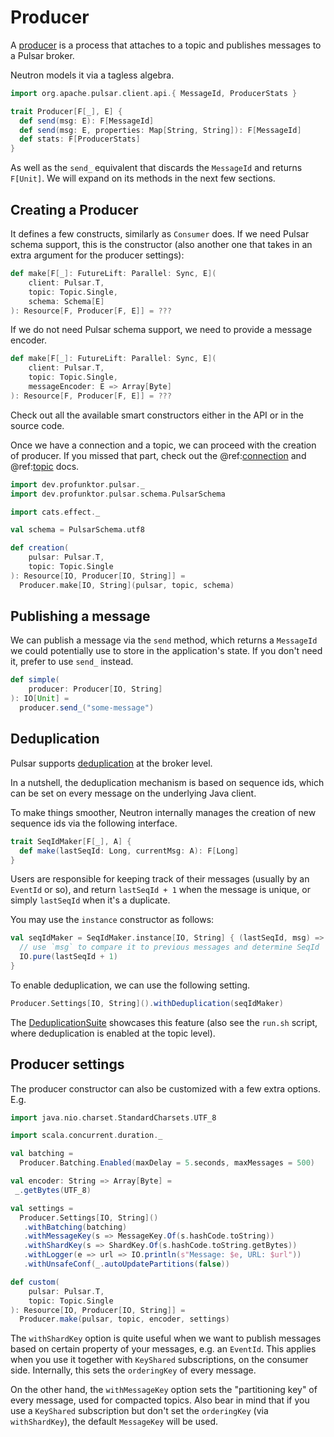 # Producer

A [producer](https://pulsar.apache.org/docs/en/concepts-messaging/#producers) is a process that attaches to a topic and publishes messages to a Pulsar broker.

Neutron models it via a tagless algebra.

```scala mdoc:compile-only
import org.apache.pulsar.client.api.{ MessageId, ProducerStats }

trait Producer[F[_], E] {
  def send(msg: E): F[MessageId]
  def send(msg: E, properties: Map[String, String]): F[MessageId]
  def stats: F[ProducerStats]
}
```

As well as the `send_` equivalent that discards the `MessageId` and returns `F[Unit]`. We will expand on its methods in the next few sections.

## Creating a Producer

It defines a few constructs, similarly as `Consumer` does. If we need Pulsar schema support, this is the constructor (also another one that takes in an extra argument for the producer settings):

```scala
def make[F[_]: FutureLift: Parallel: Sync, E](
    client: Pulsar.T,
    topic: Topic.Single,
    schema: Schema[E]
): Resource[F, Producer[F, E]] = ???
```

If we do not need Pulsar schema support, we need to provide a message encoder.

```scala
def make[F[_]: FutureLift: Parallel: Sync, E](
    client: Pulsar.T,
    topic: Topic.Single,
    messageEncoder: E => Array[Byte]
): Resource[F, Producer[F, E]] = ???
```

Check out all the available smart constructors either in the API or in the source code.

Once we have a connection and a topic, we can proceed with the creation of producer. If you missed that part, check out the @ref:[connection](../reference/Connection.md) and @ref:[topic](../reference/Topic.md) docs.

```scala mdoc
import dev.profunktor.pulsar._
import dev.profunktor.pulsar.schema.PulsarSchema

import cats.effect._

val schema = PulsarSchema.utf8

def creation(
    pulsar: Pulsar.T,
    topic: Topic.Single
): Resource[IO, Producer[IO, String]] =
  Producer.make[IO, String](pulsar, topic, schema)
```

## Publishing a message

We can publish a message via the `send` method, which returns a `MessageId` we could potentially use to store in the application's state. If you don't need it, prefer to use `send_` instead.

```scala mdoc
def simple(
    producer: Producer[IO, String]
): IO[Unit] =
  producer.send_("some-message")
```

## Deduplication

Pulsar supports [deduplication](https://pulsar.apache.org/docs/en/concepts-messaging/#message-deduplication) at the broker level.

In a nutshell, the deduplication mechanism is based on sequence ids, which can be set on every message on the underlying Java client.

To make things smoother, Neutron internally manages the creation of new sequence ids via the following interface.

```scala mdoc
trait SeqIdMaker[F[_], A] {
  def make(lastSeqId: Long, currentMsg: A): F[Long]
}
```

Users are responsible for keeping track of their messages (usually by an `EventId` or so), and return `lastSeqId + 1` when the message is unique, or simply `lastSeqId` when it's a duplicate.

You may use the `instance` constructor as follows:

```scala mdoc
val seqIdMaker = SeqIdMaker.instance[IO, String] { (lastSeqId, msg) =>
  // use `msg` to compare it to previous messages and determine SeqId
  IO.pure(lastSeqId + 1)
}
```

To enable deduplication, we can use the following setting.

```scala mdoc
Producer.Settings[IO, String]().withDeduplication(seqIdMaker)
```

The [DeduplicationSuite](https://github.com/profunktor/neutron/blob/main/tests/src/it/scala/dev/profunktor/pulsar/DeduplicationSuite.scala) showcases this feature (also see the `run.sh` script, where deduplication is enabled at the topic level).

## Producer settings

The producer constructor can also be customized with a few extra options. E.g.

```scala mdoc
import java.nio.charset.StandardCharsets.UTF_8

import scala.concurrent.duration._

val batching =
  Producer.Batching.Enabled(maxDelay = 5.seconds, maxMessages = 500)

val encoder: String => Array[Byte] =
 _.getBytes(UTF_8)

val settings =
  Producer.Settings[IO, String]()
   .withBatching(batching)
   .withMessageKey(s => MessageKey.Of(s.hashCode.toString))
   .withShardKey(s => ShardKey.Of(s.hashCode.toString.getBytes))
   .withLogger(e => url => IO.println(s"Message: $e, URL: $url"))
   .withUnsafeConf(_.autoUpdatePartitions(false))

def custom(
    pulsar: Pulsar.T,
    topic: Topic.Single
): Resource[IO, Producer[IO, String]] =
  Producer.make(pulsar, topic, encoder, settings)
```

The `withShardKey` option is quite useful when we want to publish messages based on certain property of your messages, e.g. an `EventId`. This applies when you use it together with `KeyShared` subscriptions, on the consumer side. Internally, this sets the `orderingKey` of every message.

On the other hand, the `withMessageKey` option sets the "partitioning key" of every message, used for compacted topics. Also bear in mind that if you use a `KeyShared` subscription but don't set the `orderingKey` (via `withShardKey`), the default `MessageKey` will be used.
